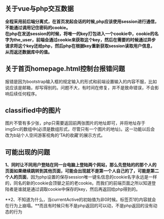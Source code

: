 ## 关于vue与php交互数据
   **全程采用前后端分离式，在首页发起会话的时候,php应该使用session进行通信，不能通过调用记住密码的cookie。**  
   **在php在发送session的时候，将唯一的key打包进入一个cookie中，cookie的名字为the_user，前端会通过cookie来获取这个key，然后在需要的时候通过异步请求将这个key还给php，然后php在根据key重新获取session读取用户信息，从而返还数据库中的值。**  

## 关于首页homepage.html控制台报错问题
   报错是因为bootstrap输入框的规定输入的形式和前端设置输入的内容不服，比如说应该是邮箱，却写得别的。问题不大，有时间在修复，并不是致命错误，不会影响后续任何程序。  

## classified中的图片
   图片不管有多少张，php只需要返回前两张图片的地址即可，并将地址存于imgSrc的数组中(必须是数组形式，尽管只有一个图片的地址)。这一功能以后会改为b站个人空间游客视角的‘TA的收藏’的展示方式。

## 可能出现的问题
   **1、同时让不同用户登陆在同一台电脑上登陆两个网站，那么先登陆的的那个人的页面如果继续跳转到其他页面，可能会出现就不是第一个人自己的了，可能是第二个人的页面**，因为php设置的保存session唯一键名信息的cookie名字永远是一样的，同名的新的cookie会顶替之前的老cookie。而我们的前端页面之所以知道登陆者是谁就是通过调取cookie中保存的key，然后再返回给php得到的。  

   **2、不知道为什么，当currentActive的初始值为非0时候。标签页1的内容就会在行为上崩塌。**而且有时候只有不是php返回的可以动，不是php返回的没有动态的行为
